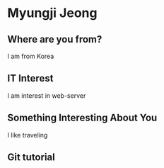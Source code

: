 # Myungji Jeong

## Where are you from?
I am from Korea
## IT Interest
I am interest in web-server
## Something Interesting About You
I like traveling
## Git tutorial

